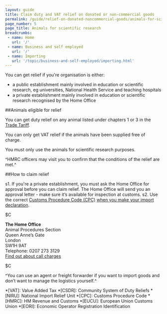 ```yaml
---
layout: guide
title: Claim duty and VAT relief on donated or non-commercial goods
permalink: /guide/relief-on-donated-noncommercial-goods/animals-for-scientific-research.html
page_number: 5
page_title: Animals for scientific research
breadcrumbs:
 - name: Home
   url: '/'
 - name: Business and self employed
   url: '/'
 - name: Importing
   url: '/topic/business-and-self-employed/importing.html'   
---
```


You can get relief if you're organisation is either:

- a public establishment mainly involved in education or scientific research, eg universities, National Health Service and teaching hospitals
- a private establishment mainly involved in education or scientific research recognised by the Home Office 

##Animals eligible for relief

You can get duty relief on any animal listed under chapters 1 or 3 in the [Trade Tariff](/start/trade-tariff.html). 

You can only get VAT relief if the animals have been supplied free of charge.

You must only use the animals for scientific research purposes. 

^HMRC officers may visit you to confirm that the conditions of the relief are met.^

##How to claim relief

s1. If you're a private establishment, you must ask the Home Office for approval before you can claim relief. The Home Office will send you an approval letter - make sure it’s available for inspection at customs.
s2. Use the correct [Customs Procedure Code (CPC)](/start/trade-tariff.html) [when you make your import declaration](/guide/import-goods-outside-eu/overview.html).     

$C

**The Home Office**    
Animal Procedures Section    
Queen Anne’s Gate    
London    
SW1H 9AT    
Telephone: 0207 273 3129   
[Find out about call charges](/call-charges)

$C

^You can use an agent or freight forwarder if you want to import goods and don’t want to manage the logistics yourself.^


*[VAT]: Value Added Tax
*[CSDR]: Community System of Duty Reliefs
*[NIRU]: National Import Relief Unit
*[CPC]: Customs Procedure Code
*[HMRC]: HM Revenue and Customs
*[EUCU]: European Union Customs Union
*[EORI]: Economic Operator Registration Identification
